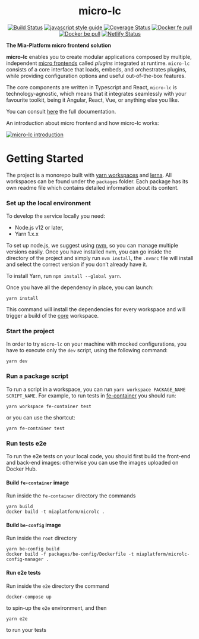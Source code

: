 <div align="center">

# micro-lc

[![Build Status][github-actions-svg]][github-actions]
[![javascript style guide][standard-mia-svg]][standard-mia]
[![Coverage Status][coverall-svg]][coverall-io]
[![Docker fe pull][docker-frontend-pull-svg]][docker-frontend-pull]
[![Docker be pull][docker-backend-pull-svg]][docker-backend-pull]
[![Netlify Status](https://api.netlify.com/api/v1/badges/0a523c94-cd60-4851-ae60-14e8fa79d0c8/deploy-status)](https://app.netlify.com/sites/micro-lc/deploys)

</div>

**The Mia-Platform micro frontend solution**

**micro-lc** enables you to create modular applications composed by multiple, independent [micro frontends][micro-frontends]
called _plugins_ integrated at runtime. `micro-lc` consists of a core interface that loads, embeds, and orchestrates plugins, while
providing configuration options and useful out-of-the-box features.

The core components are written in Typescript and React, `micro-lc` is technology-agnostic, which means that it integrates
seamlessly with your favourite toolkit, being it Angular, React, Vue, or anything else you like.

You can consult [here][micro-lc-doc] the full documentation.

An introduction about micro frontend and how micro-lc works:

[![micro-lc introduction][micro-lc-youtube-snap]][micro-lc-youtube-video]

# Getting Started

The project is a monorepo built with [yarn workspaces][workspaces] and [lerna][lerna]. All workspaces can be found under
the `packages` folder. Each package has its own readme file which contains detailed information about its content.

### Set up the local environment

To develop the service locally you need:

- Node.js v12 or later,
- Yarn 1.x.x

To set up node.js, we suggest using [nvm][nvm], so you can manage multiple versions easily. Once you have installed nvm,
you can go inside the directory of the project and simply run `nvm install`, the `.nvmrc` file will install and select
the correct version if you don’t already have it.

To install Yarn, run `npm install --global yarn`.

Once you have all the dependency in place, you can launch:

```shell
yarn install
```

This command will install the dependencies for every workspace and will trigger a build of the [core](./packages/core/README.md)
workspace.

### Start the project

In order to try `micro-lc` on your machine with mocked configurations, you have to execute only the `dev` script, using the following command:

```shell
yarn dev
```

### Run a package script

To run a script in a workspace, you can run `yarn workspace PACKAGE_NAME SCRIPT_NAME`. For example, to run tests in
[fe-container](./packages/fe-container/README.md) you should run:

```shell
yarn workspace fe-container test
```

or you can use the shortcut:

```shell
yarn fe-container test
```

### Run tests e2e

To run the e2e tests on your local code, you should first build the front-end and back-end images: otherwise you can use the images uploaded on Docker Hub.

#### Build `fe-container` image

Run inside the `fe-container` directory the commands

```shell
yarn build
docker build -t miaplatform/microlc .
```

#### Build `be-config` image

Run inside the `root` directory

```shell
yarn be-config build
docker build -f packages/be-config/Dockerfile -t miaplatform/microlc-config-manager .
```

#### Run e2e tests

Run inside the `e2e` directory the command

```shell
docker-compose up
```

to spin-up the `e2e` environment, and then

```shell
yarn e2e
```

to run your tests

[micro-frontends]: https://micro-frontends.org/
[workspaces]: https://classic.yarnpkg.com/en/docs/workspaces/
[lerna]: https://github.com/lerna/lerna
[nvm]: https://github.com/creationix/nvm
[mock-server]: https://github.com/staticdeploy/mock-server
[standard-mia-svg]: https://img.shields.io/badge/code_style-standard--mia-orange.svg
[standard-mia]: https://github.com/mia-platform/eslint-config-mia
[coverall-svg]: https://coveralls.io/repos/github/mia-platform/microlc/badge.svg
[coverall-io]: https://coveralls.io/github/mia-platform/microlc
[docker-frontend-pull]: https://hub.docker.com/r/miaplatform/microlc
[docker-frontend-pull-svg]: https://img.shields.io/docker/pulls/miaplatform/microlc?label=Frontend%20pulls
[docker-backend-pull]: https://hub.docker.com/r/miaplatform/microlc-config-manager
[docker-backend-pull-svg]: https://img.shields.io/docker/pulls/miaplatform/microlc-config-manager?label=Backend%20pulls
[github-actions]: https://github.com/mia-platform/microlc/actions
[github-actions-svg]: https://img.shields.io/github/workflow/status/mia-platform/microlc/Node.js%20fe-container%20CI
[micro-lc-doc]: https://docs.mia-platform.eu/docs/business_suite/microlc/overview
[micro-lc-youtube-snap]: https://img.youtube.com/vi/QumadjC2krU/0.jpg
[micro-lc-youtube-video]: https://www.youtube.com/watch?v=QumadjC2krU

